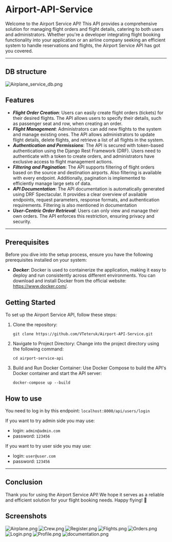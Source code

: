 # Airport-API-Service 

Welcome to the Airport Service API! This API provides a comprehensive solution for managing flight orders and flight details, catering to both users and administrators. Whether you're a developer integrating flight booking functionality into your application or an airline company seeking an efficient system to handle reservations and flights, the Airport Service API has got you covered.

___

## DB structure

![Airplane_service_db.png](README_images/Airplane_service_db.png)

## Features

* ___Flight Order Creation___: Users can easily create flight orders (tickets) for their desired flights. The API allows users to specify their details, such as passenger seat and row, when creating an order.
* ___Flight Management___: Administrators can add new flights to the system and manage existing ones. The API allows administrators to update flight details, delete flights, and retrieve a list of all flights in the system.
* ___Authentication and Permissions___: The API is secured with token-based authentication using the Django Rest Framework (DRF). Users need to authenticate with a token to create orders, and administrators have exclusive access to flight management actions.
* ___Filtering and Pagination___: The API supports filtering of flight orders based on the source and destination airports. Also filtering is available with every endpoint. Additionally, pagination is implemented to efficiently manage large sets of data.
* ___API Documentation___: The API documentation is automatically generated using DRF Spectacular. It provides a clear overview of available endpoints, request parameters, response formats, and authentication requirements. Filtering is also mentioned in documentation
* ___User-Centric Order Retrieval___: Users can only view and manage their own orders. The API enforces this restriction, ensuring privacy and security.
___

## Prerequisites
Before you dive into the setup process, ensure you have the following prerequisites installed on your system:

* ___Docker___: Docker is used to containerize the application, making it easy to deploy and run consistently across different environments. You can download and install Docker from the official website: https://www.docker.com/.

## Getting Started

To set up the Airport Service API, follow these steps:

1. Clone the repository:
    ```
    git clone https://github.com/VTeteruk/Airport-API-Service.git
    ```
2. Navigate to Project Directory: Change into the project directory using the following command:
    ```
    cd airport-service-api
    ```
3. Build and Run Docker Container: Use Docker Compose to build the API's Docker container and start the API server:
    ```
    docker-compose up --build
    ```

## How to use

You need to log in by this endpoint: ``localhost:8000/api/users/login``

If you want to try admin side you may use:
- login: ``admin@admin.com``
- password: ``123456``

If you want to try user side you may use:
- login: ``user@user.com``
- password: ``123456``
___

## Conclusion

Thank you for using the Airport Service API! We hope it serves as a reliable and efficient solution for your flight booking needs. Happy flying! 🛫

## Screenshots

![Airplane.png](README_images/Airplane.png)
![Crew.png](README_images/Crew.png)
![Register.png](README_images/Register.png)
![Flights.png](README_images/Flights.png)
![Orders.png](README_images/Orders.png)
![Login.png](README_images/Login.png)
![Profile.png](README_images/Profile.png)
![documentation.png](README_images/documentation.png)
